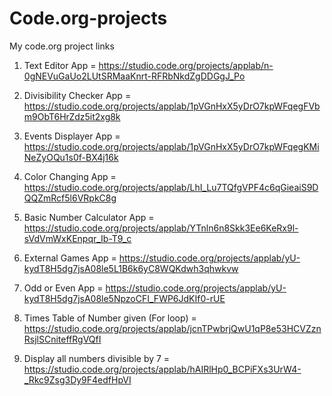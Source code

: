 # Code.org-projects
My code.org project links


1. Text Editor App = https://studio.code.org/projects/applab/n-0gNEVuGaUo2LUtSRMaaKnrt-RFRbNkdZgDDGgJ_Po

2. Divisibility Checker App = https://studio.code.org/projects/applab/1pVGnHxX5yDrO7kpWFqegFVbm9ObT6HrZdz5it2xg8k

3. Events Displayer App = https://studio.code.org/projects/applab/1pVGnHxX5yDrO7kpWFqegKMiNeZyOQu1s0f-BX4j16k

4. Color Changing App = https://studio.code.org/projects/applab/LhI_Lu7TQfgVPF4c6qGieaiS9DQQZmRcf5l6VRpkC8g

5. Basic Number Calculator App = https://studio.code.org/projects/applab/YTnln6n8Skk3Ee6KeRx9l-sVdVmWxKEnpqr_Ib-T9_c

6. External Games App = https://studio.code.org/projects/applab/yU-kydT8H5dg7jsA08le5L1B6k6yC8WQKdwh3qhwkvw

7. Odd or Even App = https://studio.code.org/projects/applab/yU-kydT8H5dg7jsA08le5NpzoCFI_FWP6JdKIf0-rUE

8. Times Table of Number given (For loop) = https://studio.code.org/projects/applab/jcnTPwbrjQwU1qP8e53HCVZznRsjlSCniteffRgVQfI

9. Display all numbers divisible by 7 = https://studio.code.org/projects/applab/hAIRlHp0_BCPiFXs3UrW4-_Rkc9Zsg3Dy9F4edfHpVI

